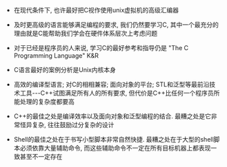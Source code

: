 + 在现代条件下, 也许最好把C视作使用unix虚拟机的高级汇编器

+ 及时更高级的语言能够满足编程的要求, 我们仍然要学习C, 其中一个最充分的理由就是C能帮助我们学会在硬件体系层次上考虑问题

+ 对于已经是程序员的人来说, 学习C的最好参考和指导仍是 "The C Programming Language" K&R

+ C语言最好的案例分析是Unix内核本身

+ 高效的编译型语言; 对C的相相兼容; 面向对象的平台; STL和泛型等最前沿技术工具---C++试图满足所有人的所有要求, 但代价是C++比任何一个程序员所能处理的复杂度都要高

+ C++的最佳之处是编译效率以及面向对象和泛型编程的结合. 最糟之处是它非常怪异复杂, 往往鼓励过分复杂的设计

+ Shell的最佳之处在于书写小型脚本非常自然快捷. 最糟之处在于大型的shell脚本必须依靠大量辅助命令, 而这些辅助命令不一定在所有目标机器上都表现一致甚至不一定存在


